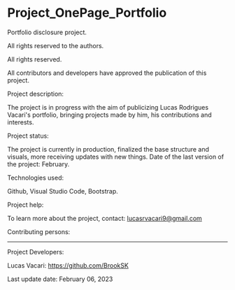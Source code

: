 # Project_OnePage_Portfolio
Portfolio disclosure project.

All rights reserved to the authors.

All rights reserved.

All contributors and developers have approved the publication of this project.

Project description:

The project is in progress with the aim of publicizing Lucas Rodrigues Vacari's portfolio, bringing projects made by him, his contributions and interests.

Project status:

The project is currently in production, finalized the base structure and visuals, more receiving updates with new things.
Date of the last version of the project: February.

Technologies used:

Github, Visual Studio Code, Bootstrap.

Project help:

To learn more about the project, contact: lucasrvacari9@gmail.com

Contributing persons:

-----------------------------------------

Project Developers:

Lucas Vacari: https://github.com/BrookSK

Last update date: February 06, 2023
